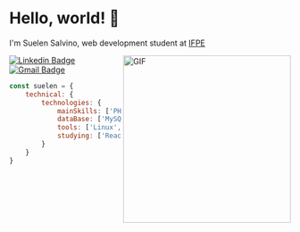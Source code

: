 # Hello, world! 👋

I'm Suelen Salvino, web development student at [IFPE](https://www.ifpe.edu.br/campus/igarassu)

<img width="300" alt="GIF" align="right" src="https://media2.giphy.com/media/juua9i2c2fA0AIp2iq/giphy.gif?cid=790b7611b4e4bf02c9b0877b66dad62090cb95617dbba4d7&rid=giphy.gif&ct=s">

[![Linkedin Badge](https://img.shields.io/badge/-Suelen%20Salvino-F22ED2?style=flat-square&logo=Linkedin&logoColor=white&link=https://www.linkedin.com/in/suelensalvino/)](https://www.linkedin.com/in/suelensalvino/) 
[![Gmail Badge](https://img.shields.io/badge/-suelensalvinocs@gmail.com-F22ED2?style=flat-square&logo=Gmail&logoColor=white&link=mailto:suelensalvinocs@gmail.com)](mailto:suelensalvinocs@gmail.com)

``` js
const suelen = {
    technical: {
        technologies: {
            mainSkills: ['PHP', 'Laravel', 'JavaScript', 'HTML', 'CSS', 'Svelte'],
            dataBase: ['MySQL'],
            tools: ['Linux', 'Git', 'Github', 'Figma'],
            studying: ['React.js'],
        }
    }
}
```
